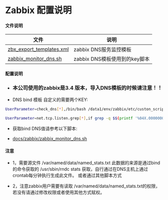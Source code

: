 ﻿Zabbix 配置说明
===========================
#### 文件说明

文件       |说明    
------------|-----------
[zbx_export_templates.xml](zbx_export_templates.xml)    |zabbix DNS服务监控模板     
[zabbix_monitor_dns.sh](zabbix_monitor_dns.sh)    |zabbix DNS模板使用到的key脚本     


#### 配置说明
* ### 本公司使用的zabbix是3.4 版本，导入DNS模板的时候请注意！！

* DNS bind 模板 自定义的需要两个KEY:
```bash
UserParameter=check_dns[*],/bin/bash /data1/env/zabbix/etc/custon_scripts/zabbix_monitor_dns.sh $1

UserParameter=net.tcp.listen.grep[*],if grep -q $$(printf '%04X.00000000:0000.0A' $1) /proc/net/tcp || grep -q $$(printf '00000000000000000000000000000000:%04X' $1)  /proc/net/tcp6;then echo 1;else echo 0;fi
```

* 获取bind DNS值请参考以下脚本:

* [docs/zabbix/zabbix_monitor_dns.sh](zabbix_monitor_dns.sh)


#### 注意

* 1，需要源文件  /var/named/data/named_stats.txt  此数据的来源是通过bind的命令获取的 /usr/sbin/rndc stats  获取，自行通过在DNS主机上通过crontab每分钟执行生成此文件。 或者通过其他脚本方式

* 2，注意zabbix用户需要有读取 /var/named/data/named_stats.txt的权限，若没有请通过修改权限或者使用其他方式赋权。

